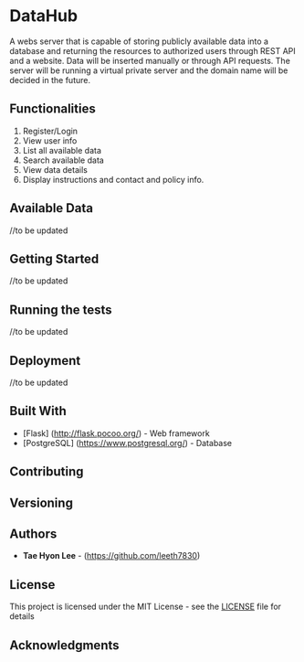 # DataHub

A webs server that is capable of storing publicly available data into a database and returning the resources to authorized users through REST API and a website. Data will be inserted manually or through API requests. The server will be running a virtual private server and the domain name will be decided in the future.

## Functionalities

1. Register/Login
2. View user info
3. List all available data
4. Search available data
5. View data details
7. Display instructions and contact and policy info.

## Available Data

//to be updated

## Getting Started

//to be updated

## Running the tests

//to be updated

## Deployment

//to be updated

## Built With

* [Flask] (http://flask.pocoo.org/) - Web framework
* [PostgreSQL] (https://www.postgresql.org/) - Database

## Contributing

## Versioning

## Authors

* **Tae Hyon Lee** - (https://github.com/leeth7830)

## License

This project is licensed under the MIT License - see the [LICENSE](LICENSE) file for details

## Acknowledgments
